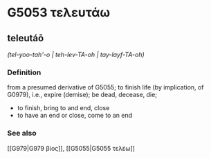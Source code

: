 # G5053 τελευτάω

## teleutáō

_(tel-yoo-tah'-o | teh-lev-TA-oh | tay-layf-TA-oh)_

### Definition

from a presumed derivative of G5055; to finish life (by implication, of G0979), i.e., expire (demise); be dead, decease, die; 

- to finish, bring to and end, close
- to have an end or close, come to an end

### See also

[[G979|G979 βίος]], [[G5055|G5055 τελέω]]
